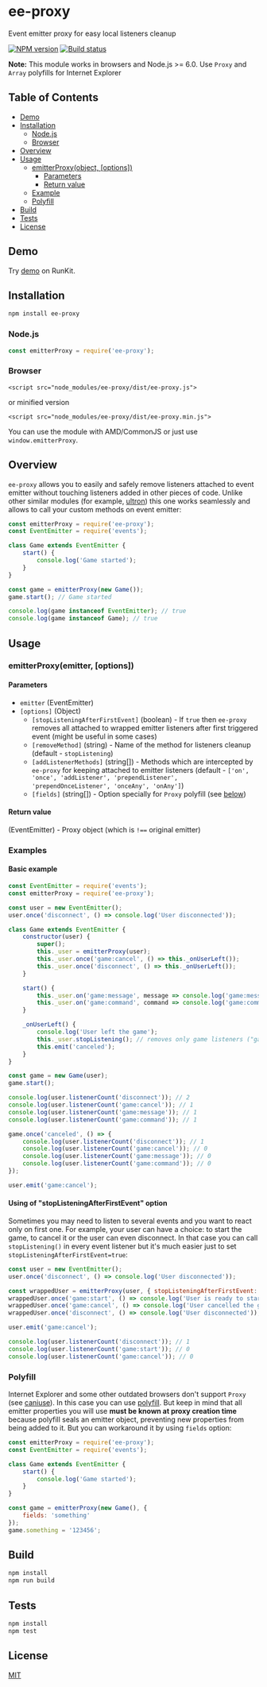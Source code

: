 # ee-proxy

Event emitter proxy for easy local listeners cleanup

[![NPM version](https://img.shields.io/npm/v/ee-proxy.svg)](https://npmjs.org/package/ee-proxy)
[![Build status](https://img.shields.io/travis/Jokero/ee-proxy.svg)](https://travis-ci.org/Jokero/ee-proxy)

**Note:** This module works in browsers and Node.js >= 6.0. Use `Proxy` and `Array` polyfills for Internet Explorer

## Table of Contents

- [Demo](#demo)
- [Installation](#installation)
  - [Node.js](#nodejs)
  - [Browser](#browser)
- [Overview](#overview)
- [Usage](#usage)
  - [emitterProxy(object, [options])](#emitterProxy-object-options)
    - [Parameters](#parameters)
    - [Return value](#return-value)
  - [Example](#example)
  - [Polyfill](#polyfill)
- [Build](#build)
- [Tests](#tests)
- [License](#license)

## Demo

Try [demo](https://runkit.com/npm/ee-proxy) on RunKit.

## Installation

```sh
npm install ee-proxy
```

### Node.js
```js
const emitterProxy = require('ee-proxy');
```

### Browser
```
<script src="node_modules/ee-proxy/dist/ee-proxy.js">
```
or minified version
```
<script src="node_modules/ee-proxy/dist/ee-proxy.min.js">
```

You can use the module with AMD/CommonJS or just use `window.emitterProxy`.

## Overview

`ee-proxy` allows you to easily and safely remove listeners attached to event emitter without touching listeners added in other pieces of code.
Unlike other similar modules (for example, [ultron](https://www.npmjs.com/package/ultron)) this one works seamlessly and allows to call your custom methods on event emitter:

```js
const emitterProxy = require('ee-proxy');
const EventEmitter = require('events');

class Game extends EventEmitter {
    start() {
        console.log('Game started');
    }
}

const game = emitterProxy(new Game());
game.start(); // Game started

console.log(game instanceof EventEmitter); // true
console.log(game instanceof Game); // true
```

## Usage

### emitterProxy(emitter, [options])

#### Parameters

- `emitter` (EventEmitter)
- `[options]` (Object)
    - `[stopListeningAfterFirstEvent]` (boolean) - If `true` then `ee-proxy` removes all attached to wrapped emitter listeners after first triggered event (might be useful in some cases)
    - `[removeMethod]` (string) - Name of the method for listeners cleanup (default - `stopListening`)
    - `[addListenerMethods]` (string[]) - Methods which are intercepted by `ee-proxy` for keeping attached to emitter listeners (default - `['on', 'once', 'addListener', 'prependListener', 'prependOnceListener', 'onceAny', 'onAny']`)
    - `[fields]` (string[]) - Option specially for `Proxy` polyfill (see [below](#polyfill))

#### Return value

(EventEmitter) - Proxy object (which is `!==` original emitter)

### Examples

#### Basic example

```js
const EventEmitter = require('events');
const emitterProxy = require('ee-proxy');

const user = new EventEmitter();
user.once('disconnect', () => console.log('User disconnected'));

class Game extends EventEmitter {
    constructor(user) {
        super();
        this._user = emitterProxy(user);
        this._user.once('game:cancel', () => this._onUserLeft());
        this._user.once('disconnect', () => this._onUserLeft());
    }

    start() {
        this._user.on('game:message', message => console.log('game:message', message));
        this._user.on('game:command', command => console.log('game:command', command));
    }

    _onUserLeft() {
        console.log('User left the game');
        this._user.stopListening(); // removes only game listeners ("game:message" and "game:command" events)
        this.emit('canceled');
    }
}

const game = new Game(user);
game.start();

console.log(user.listenerCount('disconnect')); // 2
console.log(user.listenerCount('game:cancel')); // 1
console.log(user.listenerCount('game:message')); // 1
console.log(user.listenerCount('game:command')); // 1

game.once('canceled', () => {
    console.log(user.listenerCount('disconnect')); // 1
    console.log(user.listenerCount('game:cancel')); // 0
    console.log(user.listenerCount('game:message')); // 0
    console.log(user.listenerCount('game:command')); // 0
});

user.emit('game:cancel');
```

#### Using of "stopListeningAfterFirstEvent" option

Sometimes you may need to listen to several events and you want to react only on first one.
For example, your user can have a choice: to start the game, to cancel it or the user can even disconnect.
In that case you can call `stopListening()` in every event listener but it's much easier just to set `stopListeningAfterFirstEvent=true`:

```js
const user = new EventEmitter();
user.once('disconnect', () => console.log('User disconnected'));

const wrappedUser = emitterProxy(user, { stopListeningAfterFirstEvent: true });
wrappedUser.once('game:start', () => console.log('User is ready to start the game'));
wrappedUser.once('game:cancel', () => console.log('User cancelled the game'));
wrappedUser.once('disconnect', () => console.log('User disconnected'));

user.emit('game:cancel');

console.log(user.listenerCount('disconnect')); // 1
console.log(user.listenerCount('game:start')); // 0
console.log(user.listenerCount('game:cancel')); // 0
```

### Polyfill

Internet Explorer and some other outdated browsers don't support `Proxy` (see [caniuse](https://caniuse.com/#search=proxy)). In this case you can use [polyfill](https://github.com/GoogleChrome/proxy-polyfill).
But keep in mind that all emitter properties you will use **must be known at proxy creation time** because polyfill seals an emitter object, preventing new properties from being added to it. But you can workaround it by using `fields` option:

```js
const emitterProxy = require('ee-proxy');
const EventEmitter = require('events');

class Game extends EventEmitter {
    start() {
        console.log('Game started');
    }
}

const game = emitterProxy(new Game(), {
    fields: 'something'
});
game.something = '123456';
```

## Build

```sh
npm install
npm run build
```

## Tests

```sh
npm install
npm test
```

## License

[MIT](LICENSE)